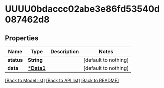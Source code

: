 # UUUU0bdaccc02abe3e86fd53540d087462d8


## Properties
Name | Type | Description | Notes
------------ | ------------- | ------------- | -------------
**status** | **String** |  | [default to nothing]
**data** | [***Data1**](Data1.md) |  | [default to nothing]


[[Back to Model list]](../README.md#models) [[Back to API list]](../README.md#api-endpoints) [[Back to README]](../README.md)


